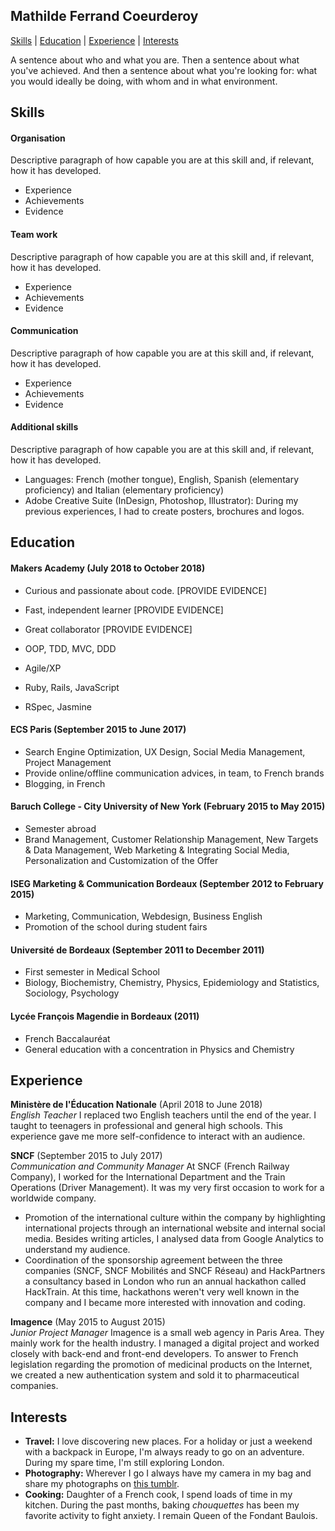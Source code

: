 ## Mathilde Ferrand Coeurderoy

[Skills](https://github.com/mathildeferrandcoeurderoy/CV#skills) | [Education](https://github.com/mathildeferrandcoeurderoy/CV#education) | [Experience](https://github.com/mathildeferrandcoeurderoy/CV#experience) | [Interests](https://github.com/mathildeferrandcoeurderoy/CV#interests)

A sentence about who and what you are. Then a sentence about what you've achieved. And then a sentence about what you're looking for: what you would ideally be doing, with whom and in what environment.

## Skills

#### Organisation

Descriptive paragraph of how capable you are at this skill and, if relevant, how it has developed.

- Experience
- Achievements
- Evidence

#### Team work

Descriptive paragraph of how capable you are at this skill and, if relevant, how it has developed.

- Experience
- Achievements
- Evidence

#### Communication

Descriptive paragraph of how capable you are at this skill and, if relevant, how it has developed.

- Experience
- Achievements
- Evidence

#### Additional skills

Descriptive paragraph of how capable you are at this skill and, if relevant, how it has developed.

- Languages: French (mother tongue), English, Spanish (elementary proficiency) and Italian (elementary proficiency)
- Adobe Creative Suite (InDesign, Photoshop, Illustrator): During my previous experiences, I had to create posters, brochures and logos.

## Education

#### Makers Academy (July 2018 to October 2018)

- Curious and passionate about code. [PROVIDE EVIDENCE]
- Fast, independent learner [PROVIDE EVIDENCE]
- Great collaborator [PROVIDE EVIDENCE]

- OOP, TDD, MVC, DDD
- Agile/XP
- Ruby, Rails, JavaScript
- RSpec, Jasmine

#### ECS Paris (September 2015 to June 2017)

- Search Engine Optimization, UX Design, Social Media Management, Project Management
- Provide online/offline communication advices, in team, to French brands
- Blogging, in French

#### Baruch College - City University of New York (February 2015 to May 2015)

- Semester abroad
- Brand Management, Customer Relationship Management, New Targets & Data Management, Web Marketing & Integrating Social Media, Personalization and Customization of the Offer

#### ISEG Marketing & Communication Bordeaux (September 2012 to February 2015)

- Marketing, Communication, Webdesign, Business English
- Promotion of the school during student fairs

#### Université de Bordeaux (September 2011 to December 2011)

- First semester in Medical School
- Biology, Biochemistry, Chemistry, Physics, Epidemiology and Statistics, Sociology, Psychology

#### Lycée François Magendie in Bordeaux (2011)

- French Baccalauréat
- General education with a concentration in Physics and Chemistry

## Experience

**Ministère de l'Éducation Nationale** (April 2018 to June 2018)    
*English Teacher*
I replaced two English teachers until the end of the year. I taught to teenagers in professional and general high schools. This experience gave me more self-confidence to interact with an audience.

**SNCF** (September 2015 to July 2017)    
*Communication and Community Manager*
At SNCF (French Railway Company), I worked for the International Department and the Train Operations (Driver Management). It was my very first occasion to work for a worldwide company.
- Promotion of the international culture within the company by highlighting international projects through an international website and internal social media. Besides writing articles, I analysed data from Google Analytics to understand my audience.
- Coordination of the sponsorship agreement between the three companies (SNCF, SNCF Mobilités and SNCF Réseau) and HackPartners a consultancy based in London who run an annual hackathon called HackTrain. At this time, hackathons weren't very well known in the company and I became more interested with innovation and coding.

**Imagence** (May 2015 to August 2015)   
*Junior Project Manager*
Imagence is a small web agency in Paris Area. They mainly work for the health industry. I managed a digital project and worked closely with back-end and front-end developers. To answer to French legislation regarding the promotion of medicinal products on the Internet, we created a new authentication system and sold it to pharmaceutical companies.

## Interests

- **Travel:** I love discovering new places. For a holiday or just a weekend with a backpack in Europe, I'm always ready to go on an adventure. During my spare time, I'm still exploring London.
- **Photography:** Wherever I go I always have my camera in my bag and share my photographs on [this tumblr](http://photomathou.tumblr.com/).
- **Cooking:** Daughter of a French cook, I spend loads of time in my kitchen. During the past months, baking *chouquettes* has been my favorite activity to fight anxiety. I remain Queen of the Fondant Baulois.
